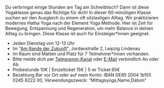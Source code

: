 Du verbringst einige Stunden am Tag am Schreibtisch? Dann ist diese Yogaklasse genau das Richtige für dich! In dieser 60-minütigen Klasse suchen wir den Ausgleich zu einem oft sitzlastigen Alltag. Wir praktizieren modernes Hatha Yoga nach der Element Yoga Methode. Hier ist Zeit für Bewegung, Entspannung und Regeneration, um mehr Balance in deinen Alltag zu bringen. Diese Klasse ist auch für Einsteiger*innen geeignet.

* Jeden Dienstag von 12-13 Uhr
* Im "[Am Rande der Zukunft](https://maps.app.goo.gl/5bnPixEURjNNLczr5)", Jordanstraße 2, Leipzig Lindenau
* Im Raum sind Matten und Platz für 7 Teilnehmer*innen vorhanden.
* Bitte melde dich per [Telegramm-Kanal](https://t.me/yoga_mit_antonia) oder [E-Mail](mailto:yoga-mit-antonia@posteo.de) verbindlich An oder Ab.
* Probestunde 10€ | Einzelticket 15€ | 5-er Ticket 65€
* Bezahlung Bar vor Ort oder auf mein Konto: IBAN
DE85 2004 1b155 0245 8222 00, Verwendungszweck: “Mittagsyoga,Name,Datum”
